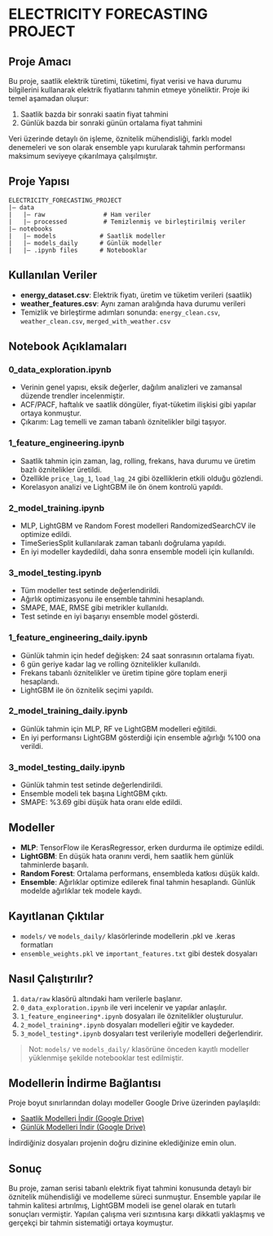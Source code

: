 # ELECTRICITY FORECASTING PROJECT

## Proje Amacı

Bu proje, saatlik elektrik türetimi, tüketimi, fiyat verisi ve hava durumu bilgilerini kullanarak elektrik fiyatlarını tahmin etmeye yöneliktir. Proje iki temel aşamadan oluşur:

1. Saatlik bazda bir sonraki saatin fiyat tahmini
2. Günlük bazda bir sonraki günün ortalama fiyat tahmini

Veri üzerinde detaylı ön işleme, öznitelik mühendisliği, farklı model denemeleri ve son olarak ensemble yapı kurularak tahmin performansı maksimum seviyeye çıkarılmaya çalışılmıştır.

## Proje Yapısı

```
ELECTRICITY_FORECASTING_PROJECT
|— data
|   |— raw                # Ham veriler
|   |— processed          # Temizlenmiş ve birleştirilmiş veriler
|— notebooks
|   |— models            # Saatlik modeller
|   |— models_daily      # Günlük modeller
|   |— .ipynb files      # Notebooklar
```

## Kullanılan Veriler

* **energy\_dataset.csv**: Elektrik fiyatı, üretim ve tüketim verileri (saatlik)
* **weather\_features.csv**: Aynı zaman aralığında hava durumu verileri
* Temizlik ve birleştirme adımları sonunda: `energy_clean.csv`, `weather_clean.csv`, `merged_with_weather.csv`

## Notebook Açıklamaları

### 0\_data\_exploration.ipynb

* Verinin genel yapısı, eksik değerler, dağılım analizleri ve zamansal düzende trendler incelenmiştir.
* ACF/PACF, haftalık ve saatlik döngüler, fiyat-tüketim ilişkisi gibi yapılar ortaya konmuştur.
* Çıkarım: Lag temelli ve zaman tabanlı öznitelikler bilgi taşıyor.

### 1\_feature\_engineering.ipynb

* Saatlik tahmin için zaman, lag, rolling, frekans, hava durumu ve üretim bazlı öznitelikler üretildi.
* Özellikle `price_lag_1`, `load_lag_24` gibi özelliklerin etkili olduğu gözlendi.
* Korelasyon analizi ve LightGBM ile ön önem kontrolü yapıldı.

### 2\_model\_training.ipynb

* MLP, LightGBM ve Random Forest modelleri RandomizedSearchCV ile optimize edildi.
* TimeSeriesSplit kullanılarak zaman tabanlı doğrulama yapıldı.
* En iyi modeller kaydedildi, daha sonra ensemble modeli için kullanıldı.

### 3\_model\_testing.ipynb

* Tüm modeller test setinde değerlendirildi.
* Ağırlık optimizasyonu ile ensemble tahmini hesaplandı.
* SMAPE, MAE, RMSE gibi metrikler kullanıldı.
* Test setinde en iyi başarıyı ensemble model gösterdi.

### 1\_feature\_engineering\_daily.ipynb

* Günlük tahmin için hedef değişken: 24 saat sonrasının ortalama fiyatı.
* 6 gün geriye kadar lag ve rolling öznitelikler kullanıldı.
* Frekans tabanlı öznitelikler ve üretim tipine göre toplam enerji hesaplandı.
* LightGBM ile ön öznitelik seçimi yapıldı.

### 2\_model\_training\_daily.ipynb

* Günlük tahmin için MLP, RF ve LightGBM modelleri eğitildi.
* En iyi performansı LightGBM gösterdiği için ensemble ağırlığı %100 ona verildi.

### 3\_model\_testing\_daily.ipynb

* Günlük tahmin test setinde değerlendirildi.
* Ensemble modeli tek başına LightGBM çıktı.
* SMAPE: %3.69 gibi düşük hata oranı elde edildi.

## Modeller

* **MLP**: TensorFlow ile KerasRegressor, erken durdurma ile optimize edildi.
* **LightGBM**: En düşük hata oranını verdi, hem saatlik hem günlük tahminlerde başarılı.
* **Random Forest**: Ortalama performans, ensembleda katkısı düşük kaldı.
* **Ensemble**: Ağırlıklar optimize edilerek final tahmin hesaplandı. Günlük modelde ağırlıklar tek modele kaydı.

## Kayıtlanan Çıktılar

* `models/` ve `models_daily/` klasörlerinde modellerin .pkl ve .keras formatları
* `ensemble_weights.pkl` ve `important_features.txt` gibi destek dosyaları

## Nasıl Çalıştırılır?

1. `data/raw` klasörü altındaki ham verilerle başlanır.
2. `0_data_exploration.ipynb` ile veri incelenir ve yapılar anlaşılır.
3. `1_feature_engineering*.ipynb` dosyaları ile öznitelikler oluşturulur.
4. `2_model_training*.ipynb` dosyaları modelleri eğitir ve kaydeder.
5. `3_model_testing*.ipynb` dosyaları test verileriyle modelleri değerlendirir.

> Not: `models/` ve `models_daily/` klasörüne önceden kayıtlı modeller yüklenmişe şekilde notebooklar test edilmiştir.

## Modellerin İndirme Bağlantısı

Proje boyut sınırlarından dolayı modeller Google Drive üzerinden paylaşıldı:

- [Saatlik Modelleri İndir (Google Drive)](https://drive.google.com/drive/folders/1weQCBSra5TxtagRcx5BC24TNGQZS3R7R?usp=sharing)
- [Günlük Modelleri İndir (Google Drive)](https://drive.google.com/drive/folders/1_2WOjlDoAXM65KKqI2VOo39wiyq46iUM?usp=sharing)

İndirdiğiniz dosyaları projenin doğru dizinine eklediğinize emin olun.

## Sonuç

Bu proje, zaman serisi tabanlı elektrik fiyat tahmini konusunda detaylı bir öznitelik mühendisliği ve modelleme süreci sunmuştur. Ensemble yapılar ile tahmin kalitesi artırılmış, LightGBM modeli ise genel olarak en tutarlı sonuçları vermiştir. Yapılan çalışma veri sızıntısına karşı dikkatli yaklaşmış ve gerçekçi bir tahmin sistematiği ortaya koymuştur.
